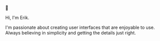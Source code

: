 👋 

Hi, I'm Erik. 

I'm passionate about creating user interfaces that are enjoyable to use. Always believing in simplicity and getting the details just right.

<!--
[Lorem ipsum &rarr;](https://metamask.io/) <br />
--!>
